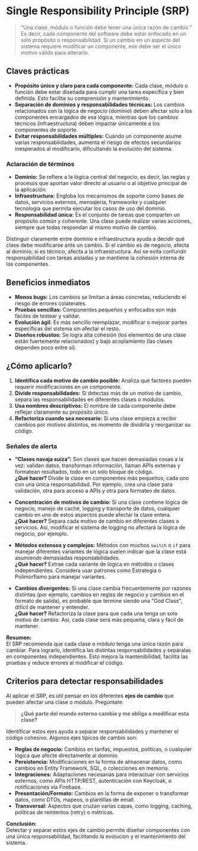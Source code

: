 # Single Responsibility Principle (SRP)

> “Una clase, módulo o función debe tener una única razón de cambio.”  
> Es decir, cada componente del software debe estar enfocado en un solo propósito o responsabilidad. Si un cambio en un aspecto del sistema requiere modificar un componente, ese debe ser el único motivo válido para alterarlo.

## Claves prácticas

- **Propósito único y claro para cada componente:** Cada clase, módulo o función debe estar diseñada para cumplir una tarea específica y bien definida. Esto facilita su comprensión y mantenimiento.
- **Separación de dominios y responsabilidades técnicas:** Los cambios relacionados con la lógica de negocio (dominio) deben afectar solo a los componentes encargados de esa lógica, mientras que los cambios técnicos (infraestructura) deben impactar únicamente a los componentes de soporte.
- **Evitar responsabilidades múltiples:** Cuando un componente asume varias responsabilidades, aumenta el riesgo de efectos secundarios inesperados al modificarlo, dificultando la evolución del sistema.

### Aclaración de términos

- **Dominio:** Se refiere a la lógica central del negocio, es decir, las reglas y procesos que aportan valor directo al usuario o al objetivo principal de la aplicación.
- **Infraestructura:** Engloba los mecanismos de soporte como bases de datos, servicios externos, mensajería, frameworks y cualquier tecnología que permita ejecutar los casos de uso del dominio.
- **Responsabilidad única:** Es el conjunto de tareas que comparten un propósito común y coherente. Una clase puede realizar varias acciones, siempre que todas respondan al mismo motivo de cambio.

Distinguir claramente entre dominio e infraestructura ayuda a decidir qué clase debe modificarse ante un cambio. Si el cambio es de negocio, afecta al dominio; si es técnico, afecta a la infraestructura. Así se evita confundir responsabilidad con tareas aisladas y se mantiene la cohesión interna de los componentes.

## Beneficios inmediatos

- **Menos bugs:** Los cambios se limitan a áreas concretas, reduciendo el riesgo de errores colaterales.
- **Pruebas sencillas:** Componentes pequeños y enfocados son más fáciles de testear y validar.
- **Evolución ágil:** Es más sencillo reemplazar, modificar o mejorar partes específicas del sistema sin afectar el resto.
- **Diseños robustos:** Se logra alta cohesión (los elementos de una clase están fuertemente relacionados) y bajo acoplamiento (las clases dependen poco entre sí).

## ¿Cómo aplicarlo?

1. **Identifica cada motivo de cambio posible:** Analiza qué factores pueden requerir modificaciones en un componente.
2. **Divide responsabilidades:** Si detectas más de un motivo de cambio, separa las responsabilidades en diferentes clases o módulos.
3. **Usa nombres descriptivos:** El nombre de cada componente debe reflejar claramente su propósito único.
4. **Refactoriza cuando sea necesario:** Si una clase empieza a recibir cambios por motivos distintos, es momento de dividirla y reorganizar su código.

### Señales de alerta

- **“Clases navaja suiza”:** Son clases que hacen demasiadas cosas a la vez: validan datos, transforman información, llaman APIs externas y formatean resultados, todo en un solo bloque de código.  
    **¿Qué hacer?** Divide la clase en componentes más pequeños, cada uno con una única responsabilidad. Por ejemplo, crea una clase para validación, otra para acceso a APIs y otra para formateo de datos.

- **Concentración de motivos de cambio:** Si una clase contiene lógica de negocio, manejo de caché, logging y transporte de datos, cualquier cambio en uno de estos aspectos puede afectar la clase entera.  
    **¿Qué hacer?** Separa cada motivo de cambio en diferentes clases o servicios. Así, modificar el sistema de logging no afectará la lógica de negocio, por ejemplo.

- **Métodos extensos y complejos:** Métodos con muchos `switch` o `if` para manejar diferentes variantes de lógica suelen indicar que la clase está asumiendo demasiadas responsabilidades.  
    **¿Qué hacer?** Extrae cada variante de lógica en métodos o clases independientes. Considera usar patrones como Estrategia o Polimorfismo para manejar variantes.

- **Cambios divergentes:** Si una clase cambia frecuentemente por razones distintas (por ejemplo, cambios en reglas de negocio y cambios en el formato de salida), es probable que termine siendo una "God Class", difícil de mantener y entender.  
    **¿Qué hacer?** Refactoriza la clase para que cada una tenga un solo motivo de cambio. Así, cada clase será más pequeña, clara y fácil de mantener.

**Resumen:**  
El SRP recomienda que cada clase o módulo tenga una única razón para cambiar. Para lograrlo, identifica las distintas responsabilidades y sepáralas en componentes independientes. Esto mejora la mantenibilidad, facilita las pruebas y reduce errores al modificar el código.

## Criterios para detectar responsabilidades

Al aplicar el SRP, es útil pensar en los diferentes **ejes de cambio** que pueden afectar una clase o módulo. Pregúntate:

> **¿Qué parte del mundo externo cambia y me obliga a modificar esta clase?**

Identificar estos ejes ayuda a separar responsabilidades y mantener el código cohesivo. Algunos ejes típicos de cambio son:

- **Reglas de negocio:** Cambios en tarifas, impuestos, políticas, o cualquier lógica que afecte directamente al dominio.
- **Persistencia:** Modificaciones en la forma de almacenar datos, como cambios en Entity Framework, SQL, o colecciones en memoria.
- **Integraciones:** Adaptaciones necesarias para interactuar con servicios externos, como APIs HTTP/REST, autenticación con Keycloak, o notificaciones vía Firebase.
- **Presentación/Formato:** Cambios en la forma de exponer o transformar datos, como DTOs, mapeos, o plantillas de email.
- **Transversal:** Aspectos que cruzan varias capas, como logging, caching, políticas de reintentos (retry) o métricas.

**Conclusión:**  
Detectar y separar estos ejes de cambio permite diseñar componentes con una única responsabilidad, facilitando la evolución y el mantenimiento del sistema.
